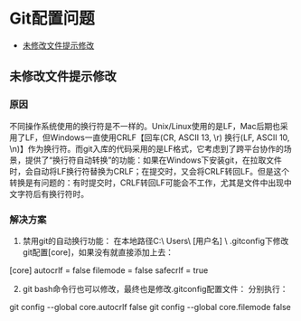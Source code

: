 # Git配置问题

+ [未修改文件提示修改](#未修改文件提示修改)


## 未修改文件提示修改
 ### 原因
 不同操作系统使用的换行符是不一样的。Unix/Linux使用的是LF，Mac后期也采用了LF，但Windows一直使用CRLF【回车(CR, ASCII 13, \r) 换行(LF, ASCII 10, \n)】作为换行符。而git入库的代码采用的是LF格式，它考虑到了跨平台协作的场景，提供了“换行符自动转换”的功能：如果在Windows下安装git，在拉取文件时，会自动将LF换行符替换为CRLF；在提交时，又会将CRLF转回LF。但是这个转换是有问题的：有时提交时，CRLF转回LF可能会不工作，尤其是文件中出现中文字符后有换行符时。 

 ### 解决方案

1. 禁用git的自动换行功能： 
在本地路径C:\ Users\ [用户名] \ .gitconfig下修改git配置[core]，如果没有就直接添加上去：

[core]
autocrlf = false
filemode = false
safecrlf = true

2. git bash命令行也可以修改，最终也是修改.gitconfig配置文件： 
分别执行：

git config --global core.autocrlf false
git config --global core.filemode false

